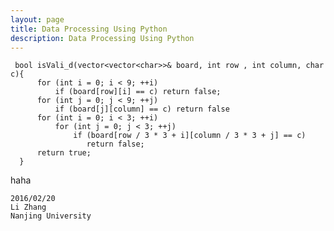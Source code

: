 ```yaml
---
layout: page
title: Data Processing Using Python
description: Data Processing Using Python
---
```



<link rel="stylesheet" href="//cdnjs.cloudflare.com/ajax/libs/highlight.js/9.2.0/styles/default.min.css">
<script src="//cdnjs.cloudflare.com/ajax/libs/highlight.js/9.2.0/highlight.min.js"></script>

<pre><code> bool isVali_d(vector&lt;vector&lt;char&gt;&gt;&amp; board, int row , int column, char c){
      for (int i = 0; i &lt; 9; ++i)
          if (board[row][i] == c) return false;
      for (int j = 0; j &lt; 9; ++j)
          if (board[j][column] == c) return false
      for (int i = 0; i &lt; 3; ++i)
          for (int j = 0; j &lt; 3; ++j)
              if (board[row / 3 * 3 + i][column / 3 * 3 + j] == c)
                 return false;
      return true;
  } 
</code></pre>
haha

<pre><code>2016/02/20
Li Zhang
Nanjing University</code></pre>

